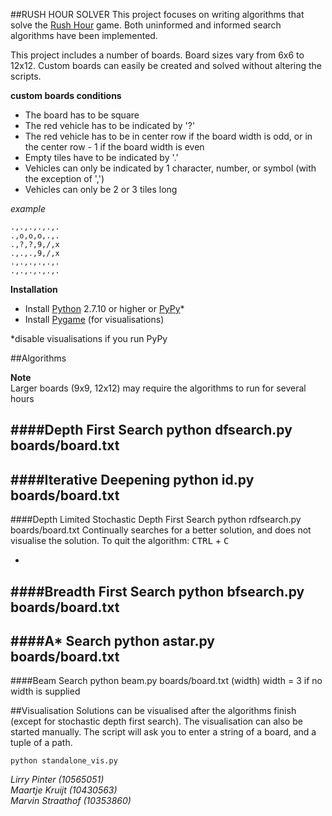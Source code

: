 ##RUSH HOUR SOLVER
This project focuses on writing algorithms that solve the [Rush Hour](http://thinkfun.com/play-online/rush-hour/) game. Both uninformed and informed search algorithms have been implemented. 

This project includes a number of boards. Board sizes vary from 6x6 to 12x12. Custom boards can easily be created and solved without altering the scripts.

**custom boards conditions**

* The board has to be square
* The red vehicle has to be indicated by '?'
* The red vehicle has to be in center row if the board width is odd, or in the center row - 1 if the board width is even
* Empty tiles have to be indicated by '.'
* Vehicles can only be indicated by 1 character, number, or symbol (with the exception of ',')
* Vehicles can only be 2 or 3 tiles long

*example*

	.,.,.,.,.,.
	.,o,o,o,.,.
	.,?,?,9,/,x
	.,.,.,9,/,x
	.,.,.,.,.,.
	.,.,.,.,.,.



**Installation**

* Install [Python](https://www.python.org/) 2.7.10 or higher or [PyPy](http://pypy.org/)*
* Install [Pygame](http://www.pygame.org/download.shtml) (for visualisations)

*disable visualisations if you run PyPy

##Algorithms

**Note**<br>
Larger boards (9x9, 12x12) may require the algorithms to run for several hours

####Depth First Search
	python dfsearch.py boards/board.txt
-
####Iterative Deepening
	python id.py boards/board.txt
-
####Depth Limited Stochastic Depth First Search
	python rdfsearch.py boards/board.txt
Continually searches for a better solution, and does not visualise the solution.
To quit the algorithm: <kbd>CTRL</kbd> + <kbd>C</kbd>

-
####Breadth First Search
	python bfsearch.py boards/board.txt
-
####A* Search
	python astar.py boards/board.txt
-
####Beam Search
	python beam.py boards/board.txt (width)
width = 3 if no width is supplied



##Visualisation
Solutions can be visualised after the algorithms finish (except for stochastic depth first search). The visualisation can also be started manually. The script will ask you to enter a string of a board, and a tuple of a path.

	python standalone_vis.py

*Lirry Pinter (10565051)<br>
Maartje Kruijt (10430563)<br>
Marvin Straathof (10353860)*
   
